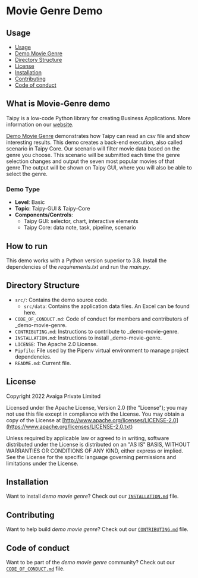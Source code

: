 # Movie Genre Demo

## Usage
- [Usage](#usage)
- [Demo Movie Genre](#what-is-demo-sales-dashboard)
- [Directory Structure](#directory-structure)
- [License](#license)
- [Installation](#installation)
- [Contributing](#contributing)
- [Code of conduct](#code-of-conduct)

## What is Movie-Genre demo

Taipy is a  low-code Python library for creating Business Applications. More information on our [website](https://www.taipy.io).

[Demo Movie Genre](https://github.com/Avaiga/demo-movie-genre) demonstrates how Taipy can read an csv file and show interesting results. This demo creates a back-end execution, also called scenario in Taipy Core. Our scenario will filter movie data based on the genre you choose. This scenario will be submitted each time the genre selection changes and output the seven most popular movies of that genre.The output will be shown on Taipy GUI, where you will also be able to select the genre.

### Demo Type
- **Level**: Basic
- **Topic**: Taipy-GUI & Taipy-Core
- **Components/Controls**: 
  - Taipy GUI: selector, chart, interactive elements
  - Taipy Core: data note, task, pipeline, scenario

## How to run

This demo works with a Python version superior to 3.8. Install the dependencies of the *requirements.txt* and run the *main.py*.


## Directory Structure


- `src/`: Contains the demo source code.
  - `src/data`: Contains the application data files. An Excel can be found here.
- `CODE_OF_CONDUCT.md`: Code of conduct for members and contributors of _demo-movie-genre.
- `CONTRIBUTING.md`: Instructions to contribute to _demo-movie-genre.
- `INSTALLATION.md`: Instructions to install _demo-movie-genre.
- `LICENSE`: The Apache 2.0 License.
- `Pipfile`: File used by the Pipenv virtual environment to manage project dependencies.
- `README.md`: Current file.

## License
Copyright 2022 Avaiga Private Limited

Licensed under the Apache License, Version 2.0 (the "License"); you may not use this file except in compliance with
the License. You may obtain a copy of the License at
[http://www.apache.org/licenses/LICENSE-2.0](https://www.apache.org/licenses/LICENSE-2.0.txt)

Unless required by applicable law or agreed to in writing, software distributed under the License is distributed on
an "AS IS" BASIS, WITHOUT WARRANTIES OR CONDITIONS OF ANY KIND, either express or implied. See the License for the
specific language governing permissions and limitations under the License.

## Installation

Want to install _demo movie genre_? Check out our [`INSTALLATION.md`](INSTALLATION.md) file.

## Contributing

Want to help build _demo movie genre_? Check out our [`CONTRIBUTING.md`](CONTRIBUTING.md) file.

## Code of conduct

Want to be part of the _demo movie genre_ community? Check out our [`CODE_OF_CONDUCT.md`](CODE_OF_CONDUCT.md) file.
